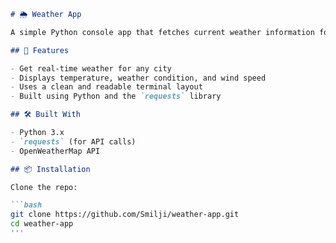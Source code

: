 ```markdown
# 🌦️ Weather App

A simple Python console app that fetches current weather information for any city using the [OpenWeatherMap API](https://openweathermap.org/).

## 🚀 Features

- Get real-time weather for any city
- Displays temperature, weather condition, and wind speed
- Uses a clean and readable terminal layout
- Built using Python and the `requests` library

## 🛠️ Built With

- Python 3.x
- `requests` (for API calls)
- OpenWeatherMap API

## 📦 Installation

Clone the repo:

```bash
git clone https://github.com/Smilji/weather-app.git
cd weather-app
'''